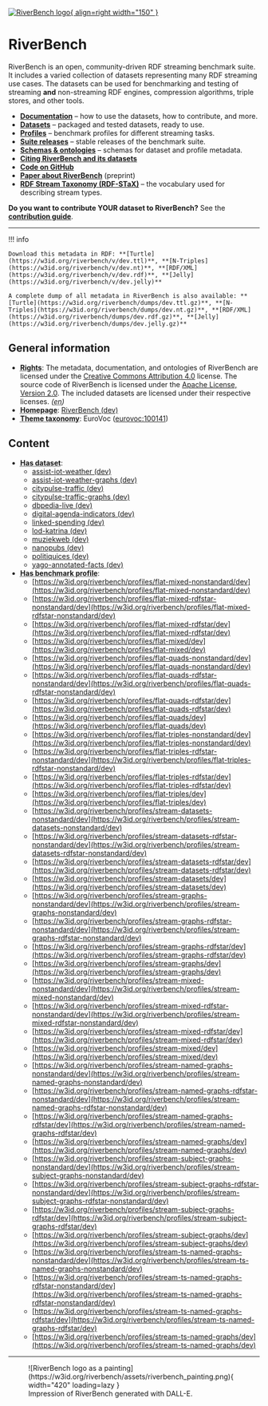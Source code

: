 [![RiverBench logo](https://w3id.org/riverbench/assets/riverbench_vector_logo.png){ align=right width="150" }](https://w3id.org/riverbench)

# RiverBench

RiverBench is an open, community-driven RDF streaming benchmark suite. It includes a varied collection of datasets representing many RDF streaming use cases. The datasets can be used for benchmarking and testing of streaming **and** non-streaming RDF engines, compression algorithms, triple stores, and other tools.

<!-- Links to documentation/* must be relative, the rest must be absolute.
    Otherwise, the links will break in tagged releases. -->
- **[Documentation](documentation/index.md)** – how to use the datasets, how to contribute, and more.
- **[Datasets](https://w3id.org/riverbench/datasets)** – packaged and tested datasets, ready to use.
- **[Profiles](https://w3id.org/riverbench/profiles)** – benchmark profiles for different streaming tasks.
- **[Suite releases](https://w3id.org/riverbench/v)** – stable releases of the benchmark suite.
- **[Schemas & ontologies](https://w3id.org/riverbench/schema)** – schemas for dataset and profile metadata.
- **[Citing RiverBench and its datasets](documentation/licensing.md)**
- **[Code on GitHub](https://github.com/RiverBench)**
- **[Paper about RiverBench](https://arxiv.org/abs/2305.06226)** (preprint)
- **[RDF Stream Taxonomy (RDF-STaX)](https://w3id.org/stax)** – the vocabulary used for describing stream types.

**Do you want to contribute YOUR dataset to RiverBench?** See the **[contribution guide](documentation/contribute.md)**.

----


!!! info

    Download this metadata in RDF: **[Turtle](https://w3id.org/riverbench/v/dev.ttl)**, **[N-Triples](https://w3id.org/riverbench/v/dev.nt)**, **[RDF/XML](https://w3id.org/riverbench/v/dev.rdf)**, **[Jelly](https://w3id.org/riverbench/v/dev.jelly)**

    A complete dump of all metadata in RiverBench is also available: **[Turtle](https://w3id.org/riverbench/dumps/dev.ttl.gz)**, **[N-Triples](https://w3id.org/riverbench/dumps/dev.nt.gz)**, **[RDF/XML](https://w3id.org/riverbench/dumps/dev.rdf.gz)**, **[Jelly](https://w3id.org/riverbench/dumps/dev.jelly.gz)**



## General information

- **<abbr title="Information about rights held in and over the resource.">Rights</abbr>**: The metadata, documentation, and ontologies of RiverBench are licensed under the [Creative Commons Attribution 4.0](https://creativecommons.org/licenses/by/4.0/) license. The source code of RiverBench is licensed under the [Apache License, Version 2.0](https://spdx.org/licenses/Apache-2.0). The included datasets are licensed under their respective licenses. _(<abbr title="English">en</abbr>)_
- **<abbr title="A homepage for some thing.">Homepage</abbr>**: [RiverBench (dev)](https://w3id.org/riverbench/)
- **<abbr title="The knowledge organization system (KOS) used to classify catalog's datasets.">Theme taxonomy</abbr>**: EuroVoc ([eurovoc:100141](http://eurovoc.europa.eu/100141))

## Content

- **<abbr title="A collection of data that is listed in the catalog.">Has dataset</abbr>**: 
    - [assist-iot-weather (dev)](https://w3id.org/riverbench/datasets/assist-iot-weather/dev)
    - [assist-iot-weather-graphs (dev)](https://w3id.org/riverbench/datasets/assist-iot-weather-graphs/dev)
    - [citypulse-traffic (dev)](https://w3id.org/riverbench/datasets/citypulse-traffic/dev)
    - [citypulse-traffic-graphs (dev)](https://w3id.org/riverbench/datasets/citypulse-traffic-graphs/dev)
    - [dbpedia-live (dev)](https://w3id.org/riverbench/datasets/dbpedia-live/dev)
    - [digital-agenda-indicators (dev)](https://w3id.org/riverbench/datasets/digital-agenda-indicators/dev)
    - [linked-spending (dev)](https://w3id.org/riverbench/datasets/linked-spending/dev)
    - [lod-katrina (dev)](https://w3id.org/riverbench/datasets/lod-katrina/dev)
    - [muziekweb (dev)](https://w3id.org/riverbench/datasets/muziekweb/dev)
    - [nanopubs (dev)](https://w3id.org/riverbench/datasets/nanopubs/dev)
    - [politiquices (dev)](https://w3id.org/riverbench/datasets/politiquices/dev)
    - [yago-annotated-facts (dev)](https://w3id.org/riverbench/datasets/yago-annotated-facts/dev)
- **<abbr title="For benchmark categories this property indicates profiles that belong to the category.">Has benchmark profile</abbr>**: 
    - [https://w3id.org/riverbench/profiles/flat-mixed-nonstandard/dev](https://w3id.org/riverbench/profiles/flat-mixed-nonstandard/dev)
    - [https://w3id.org/riverbench/profiles/flat-mixed-rdfstar-nonstandard/dev](https://w3id.org/riverbench/profiles/flat-mixed-rdfstar-nonstandard/dev)
    - [https://w3id.org/riverbench/profiles/flat-mixed-rdfstar/dev](https://w3id.org/riverbench/profiles/flat-mixed-rdfstar/dev)
    - [https://w3id.org/riverbench/profiles/flat-mixed/dev](https://w3id.org/riverbench/profiles/flat-mixed/dev)
    - [https://w3id.org/riverbench/profiles/flat-quads-nonstandard/dev](https://w3id.org/riverbench/profiles/flat-quads-nonstandard/dev)
    - [https://w3id.org/riverbench/profiles/flat-quads-rdfstar-nonstandard/dev](https://w3id.org/riverbench/profiles/flat-quads-rdfstar-nonstandard/dev)
    - [https://w3id.org/riverbench/profiles/flat-quads-rdfstar/dev](https://w3id.org/riverbench/profiles/flat-quads-rdfstar/dev)
    - [https://w3id.org/riverbench/profiles/flat-quads/dev](https://w3id.org/riverbench/profiles/flat-quads/dev)
    - [https://w3id.org/riverbench/profiles/flat-triples-nonstandard/dev](https://w3id.org/riverbench/profiles/flat-triples-nonstandard/dev)
    - [https://w3id.org/riverbench/profiles/flat-triples-rdfstar-nonstandard/dev](https://w3id.org/riverbench/profiles/flat-triples-rdfstar-nonstandard/dev)
    - [https://w3id.org/riverbench/profiles/flat-triples-rdfstar/dev](https://w3id.org/riverbench/profiles/flat-triples-rdfstar/dev)
    - [https://w3id.org/riverbench/profiles/flat-triples/dev](https://w3id.org/riverbench/profiles/flat-triples/dev)
    - [https://w3id.org/riverbench/profiles/stream-datasets-nonstandard/dev](https://w3id.org/riverbench/profiles/stream-datasets-nonstandard/dev)
    - [https://w3id.org/riverbench/profiles/stream-datasets-rdfstar-nonstandard/dev](https://w3id.org/riverbench/profiles/stream-datasets-rdfstar-nonstandard/dev)
    - [https://w3id.org/riverbench/profiles/stream-datasets-rdfstar/dev](https://w3id.org/riverbench/profiles/stream-datasets-rdfstar/dev)
    - [https://w3id.org/riverbench/profiles/stream-datasets/dev](https://w3id.org/riverbench/profiles/stream-datasets/dev)
    - [https://w3id.org/riverbench/profiles/stream-graphs-nonstandard/dev](https://w3id.org/riverbench/profiles/stream-graphs-nonstandard/dev)
    - [https://w3id.org/riverbench/profiles/stream-graphs-rdfstar-nonstandard/dev](https://w3id.org/riverbench/profiles/stream-graphs-rdfstar-nonstandard/dev)
    - [https://w3id.org/riverbench/profiles/stream-graphs-rdfstar/dev](https://w3id.org/riverbench/profiles/stream-graphs-rdfstar/dev)
    - [https://w3id.org/riverbench/profiles/stream-graphs/dev](https://w3id.org/riverbench/profiles/stream-graphs/dev)
    - [https://w3id.org/riverbench/profiles/stream-mixed-nonstandard/dev](https://w3id.org/riverbench/profiles/stream-mixed-nonstandard/dev)
    - [https://w3id.org/riverbench/profiles/stream-mixed-rdfstar-nonstandard/dev](https://w3id.org/riverbench/profiles/stream-mixed-rdfstar-nonstandard/dev)
    - [https://w3id.org/riverbench/profiles/stream-mixed-rdfstar/dev](https://w3id.org/riverbench/profiles/stream-mixed-rdfstar/dev)
    - [https://w3id.org/riverbench/profiles/stream-mixed/dev](https://w3id.org/riverbench/profiles/stream-mixed/dev)
    - [https://w3id.org/riverbench/profiles/stream-named-graphs-nonstandard/dev](https://w3id.org/riverbench/profiles/stream-named-graphs-nonstandard/dev)
    - [https://w3id.org/riverbench/profiles/stream-named-graphs-rdfstar-nonstandard/dev](https://w3id.org/riverbench/profiles/stream-named-graphs-rdfstar-nonstandard/dev)
    - [https://w3id.org/riverbench/profiles/stream-named-graphs-rdfstar/dev](https://w3id.org/riverbench/profiles/stream-named-graphs-rdfstar/dev)
    - [https://w3id.org/riverbench/profiles/stream-named-graphs/dev](https://w3id.org/riverbench/profiles/stream-named-graphs/dev)
    - [https://w3id.org/riverbench/profiles/stream-subject-graphs-nonstandard/dev](https://w3id.org/riverbench/profiles/stream-subject-graphs-nonstandard/dev)
    - [https://w3id.org/riverbench/profiles/stream-subject-graphs-rdfstar-nonstandard/dev](https://w3id.org/riverbench/profiles/stream-subject-graphs-rdfstar-nonstandard/dev)
    - [https://w3id.org/riverbench/profiles/stream-subject-graphs-rdfstar/dev](https://w3id.org/riverbench/profiles/stream-subject-graphs-rdfstar/dev)
    - [https://w3id.org/riverbench/profiles/stream-subject-graphs/dev](https://w3id.org/riverbench/profiles/stream-subject-graphs/dev)
    - [https://w3id.org/riverbench/profiles/stream-ts-named-graphs-nonstandard/dev](https://w3id.org/riverbench/profiles/stream-ts-named-graphs-nonstandard/dev)
    - [https://w3id.org/riverbench/profiles/stream-ts-named-graphs-rdfstar-nonstandard/dev](https://w3id.org/riverbench/profiles/stream-ts-named-graphs-rdfstar-nonstandard/dev)
    - [https://w3id.org/riverbench/profiles/stream-ts-named-graphs-rdfstar/dev](https://w3id.org/riverbench/profiles/stream-ts-named-graphs-rdfstar/dev)
    - [https://w3id.org/riverbench/profiles/stream-ts-named-graphs/dev](https://w3id.org/riverbench/profiles/stream-ts-named-graphs/dev)



----

<figure markdown>
  ![RiverBench logo as a painting](https://w3id.org/riverbench/assets/riverbench_painting.png){ width="420" loading=lazy }
  <figcaption style="width: 420px">Impression of RiverBench generated with DALL-E.</figcaption>
</figure>
